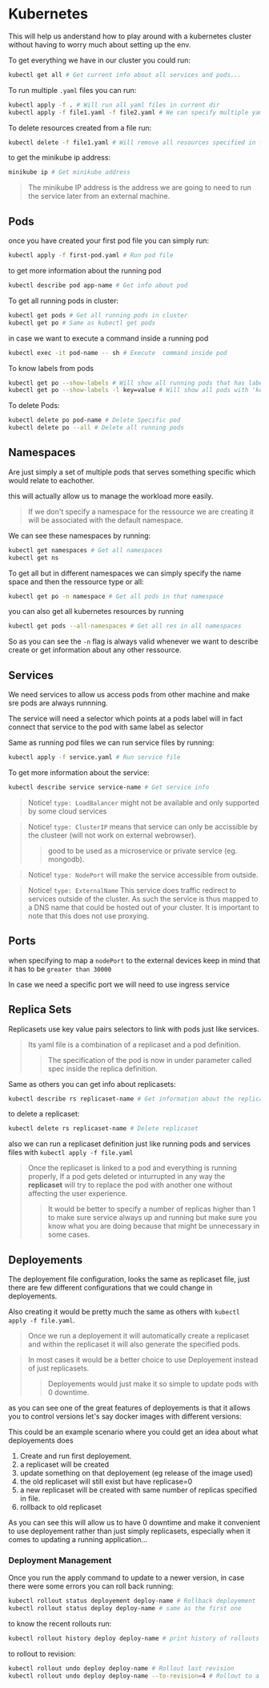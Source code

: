 # Kubernetes
This will help us anderstand how to play around with a kubernetes cluster without having to worry much about setting up the env.

To get everything we have in our cluster you could run:
```sh
kubectl get all # Get current info about all services and pods...
```
To run multiple `.yaml` files you can run:
```sh
kubectl apply -f . # Will run all yaml files in current dir
kubectl apply -f file1.yaml -f file2.yaml # We can specify multiple yaml files as well
```
To delete resources created from a file run:
```sh
kubectl delete -f file1.yaml # Will remove all resources specified in file
```
to get the minikube ip address:
```sh
minikube ip # Get minikube address
``` 
>The minikube IP address is the address we are going to need to run the service later from an external machine.
## Pods
once you have created your first pod file you can simply run:
```sh 
kubectl apply -f first-pod.yaml # Run pod file
```
to get more information about the running pod
```sh
kubectl describe pod app-name # Get info about pod
```
To get all running pods in cluster:
```sh
kubectl get pods # Get all running pods in cluster
kubectl get po # Same as kubectl get pods
```
in case we want to execute a command inside a running pod
```sh
kubectl exec -it pod-name -- sh # Execute  command inside pod
```
To know labels from pods
```sh
kubectl get po --show-labels # Will show all running pods that has labels
kubectl get po --show-labels -l key=value # Will show all pods with 'key value' pairs
```
To delete Pods:
```sh
kubectl delete po pod-name # Delete Specific pod
kubectl delete po --all # Delete all running pods
```
## Namespaces
Are just simply a set of multiple pods that serves something specific which would relate to eachother.

this will actually allow us to manage the workload more easily.

>If we don't specify a namespace for the ressource we are creating it will be associated with the default namespace.

We can see these namespaces by running:
```sh
kubectl get namespaces # Get all namespaces
kubectl get ns
```
To get all but in different namespaces we can simply specify the name space and then the ressource type or all:
```sh
kubectl get po -n namespace # Get all pods in that namespace
```
you can also get all kubernetes resources by running
```sh
kubectl get pods --all-namespaces # Get all res in all namespaces
```
So as you can see the `-n` flag is always valid whenever we want to describe create or get information about any other ressource.
## Services
We need services to allow us access pods from other machine and make sre pods are always runnning.

The service will need a selector which points at a pods label will in fact connect that service to the pod with same label as selector

Same as running pod files we can run service files by running:
```sh
kubectl apply -f service.yaml # Run service file
```
To get more information about the service:
```sh
kubectl describe service service-name # Get service info
```

>Notice! `type: LoadBalancer` might not be available and only supported by some cloud services

>Notice! `type: ClusterIP` means that service can only be accissible by the clusteer (will not work on external webrowser).
>>good to be used as a microservice or private service (eg. mongodb).

>Notice! `type: NodePort` will make the service accessible from outside.

>Notice! `type: ExternalName`  This service does traffic redirect to services outside of the cluster. As such the service is thus mapped to a DNS name that could be hosted out of your cluster. It is important to note that this does not use proxying.

## Ports
when specifying to map a `nodePort` to the external devices keep in mind that it has to be `greater than 30000`

In case we need a specific port we will need to use ingress service

## Replica Sets
Replicasets use key value pairs selectors to link with pods just like services. 
>Its yaml file is a combination of a replicaset and a pod definition.
>>The specification of the pod is now in under parameter called spec inside the replica definition. 

Same as others you can get info about replicasets:
```sh
kubectl describe rs replicaset-name # Get information about the replicaset
```
to delete a replicaset:
```sh
kubectl delete rs replicaset-name # Delete replicaset
```
also we can run a replicaset definition just like running pods and services files with `kubectl apply -f file.yaml`

>Once the replicaset is linked to a pod and everything is running properly, If a pod gets deleted or inturrupted in any way the **replicaset** will try to replace the pod with another one without affecting the user experience.
>>It would be better to specify a number of replicas higher than 1 to make sure service always up and running but make sure you know what you are doing because that might be unnecessary in some cases.
## Deployements
The deployement file configuration, looks the same as replicaset file, just there are few different configurations that we could change in deployements.

Also creating it would be pretty much the same as others with `kubectl apply -f file.yaml`.
>Once we run a deployement it will automatically create a replicaset and within the replicaset it will also generate the specified pods.

>In most cases it would be a better choice to use Deployement instead of just replicasets.
>>Deployements would just make it so simple to update pods with 0 downtime.

as you can see one of the great features of deployements is that it allows you to control versions let's say docker images with different versions:

This could be an example scenario where you could get an idea about what deployements does
1. Create and run first deployement.
1. a replicaset will be created
1. update something on that deployement (eg release of the image used)
1. the old replicaset will still exist but have replicase=0
1. a new replicaset will be created with same number of replicas specified in file.
1. rollback to old replicaset

As you can see this will allow us to have 0 downtime and make it convenient to use deployement rather than just simply replicasets, especially when it comes to updating a running application...

### Deployment Management
Once you run the apply command to update to a newer version, in case there were some errors you can roll back running:
```sh
kubectl rollout status deployement deploy-name # Rollback deployement
kubectl rollout status deploy deploy-name # same as the first one
```
to know the recent rollouts run:
```sh
kubectl rollout history deploy deploy-name # print history of rollouts revisions
```
to rollout to revision:
```sh
kubectl rollout undo deploy deploy-name # Rollout last revision
kubectl rollout undo deploy deploy-name --to-revision=4 # Rollout to a specific revision where 4 is example number of revision.
```